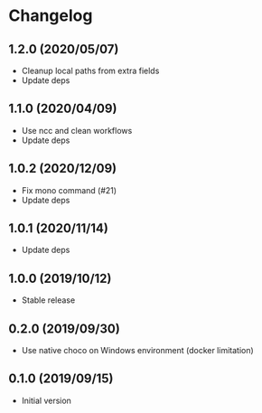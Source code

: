# Changelog

## 1.2.0 (2020/05/07)

* Cleanup local paths from extra fields
* Update deps

## 1.1.0 (2020/04/09)

* Use ncc and clean workflows
* Update deps

## 1.0.2 (2020/12/09)

* Fix mono command (#21)
* Update deps

## 1.0.1 (2020/11/14)

* Update deps

## 1.0.0 (2019/10/12)

* Stable release

## 0.2.0 (2019/09/30)

* Use native choco on Windows environment (docker limitation)

## 0.1.0 (2019/09/15)

* Initial version
